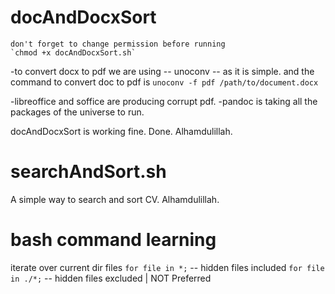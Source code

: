 # docAndDocxSort
	don't forget to change permission before running
	`chmod +x docAndDocxSort.sh`

-to convert docx to pdf we are using -- unoconv -- as it is simple. 
	and the command to convert doc to pdf is `unoconv -f pdf /path/to/document.docx`
	
-libreoffice and soffice are producing corrupt pdf.
-pandoc is taking all the packages of the universe to run.

docAndDocxSort is working fine. Done. Alhamdulillah.


# searchAndSort.sh

A simple way to search and sort CV. Alhamdulillah.


# bash command learning

iterate over current dir files
	`for file in *;`   -- hidden files included
	`for file in ./*;`   -- hidden files excluded  |  NOT Preferred

